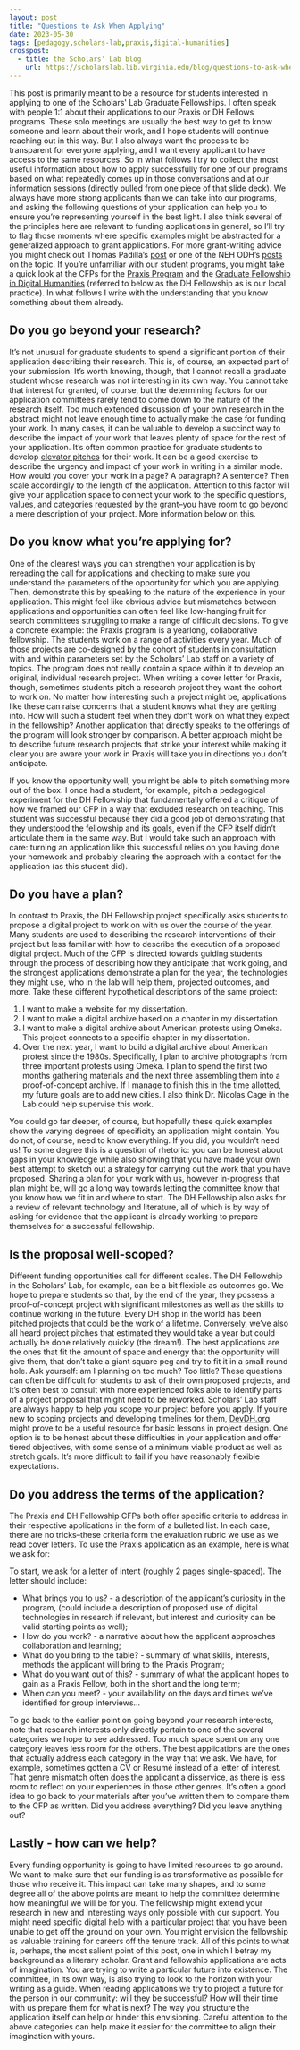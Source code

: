 ```yaml
---
layout: post
title: "Questions to Ask When Applying"
date: 2023-05-30
tags: [pedagogy,scholars-lab,praxis,digital-humanities]
crosspost:
  - title: the Scholars' Lab blog
    url: https://scholarslab.lib.virginia.edu/blog/questions-to-ask-when-applying/
---
```

This post is primarily meant to be a resource for students interested in applying to one of the Scholars' Lab Graduate Fellowships. I often speak with people 1:1 about their applications to our Praxis or DH Fellows programs. These solo meetings are usually the best way to get to know someone and learn about their work, and I hope students will continue reaching out in this way. But I also always want the process to be transparent for everyone applying, and I want every applicant to have access to the same resources. So in what follows I try to collect the most useful information about how to apply successfully for one of our programs based on what repeatedly comes up in those conversations and at our information sessions (directly pulled from one piece of that slide deck). We always have more strong applicants than we can take into our programs, and asking the following questions of your application can help you to ensure you’re representing yourself in the best light. I also think several of the principles here are relevant to funding applications in general, so I’ll try to flag those moments where specific examples might be abstracted for a generalized approach to grant applications. For more grant-writing advice you might check out Thomas Padilla’s [post](https://tgpadillajr.medium.com/dont-sink-the-ship-grant-writing-101-a705dd8af783) or one of the NEH ODH’s [posts](https://www.neh.gov/blog/how-write-successful-level-i-dhag-proposal) on the topic. If you’re unfamiliar with our student programs, you might take a quick look at the CFPs for the [Praxis Program](https://scholarslab.lib.virginia.edu/praxis-program-fellowships/) and the [Graduate Fellowship in Digital Humanities](https://scholarslab.lib.virginia.edu/digital-humanities-fellows/) (referred to below as the DH Fellowship as is our local practice). In what follows I write with the understanding that you know something about them already. 

## Do you go beyond your research?

It’s not unusual for graduate students to spend a significant portion of their application describing their research. This is, of course, an expected part of your submission. It’s worth knowing, though, that I cannot recall a graduate student whose research was not interesting in its own way. You cannot take that interest for granted, of course, but the determining factors for our application committees rarely tend to come down to the nature of the research itself. Too much extended discussion of your own research in the abstract might not leave enough time to actually make the case for funding your work. In many cases, it can be valuable to develop a succinct way to describe the impact of your work that leaves plenty of space for the rest of your application. It’s often common practice for graduate students to develop [elevator pitches](https://graduateschool.nd.edu/assets/76988/elevator_pitch_8_28_2012.pdf) for their work. It can be a good exercise to describe the urgency and impact of your work in writing in a similar mode. How would you cover your work in a page? A paragraph? A sentence? Then scale accordingly to the length of the application. Attention to this factor will give your application space to connect your work to the specific questions, values, and categories requested by the grant–you have room to go beyond a mere description of your project. More information below on this. 

## Do you know what you’re applying for?

One of the clearest ways you can strengthen your application is by rereading the call for applications and checking to make sure you understand the parameters of the opportunity for which you are applying. Then, demonstrate this by speaking to the nature of the experience in your application. This might feel like obvious advice but mismatches between applications and opportunities can often feel like low-hanging fruit for search committees struggling to make a range of difficult decisions. To give a concrete example: the Praxis program is a yearlong, collaborative fellowship. The students work on a range of activities every year. Much of those projects are co-designed by the cohort of students in consultation with and within parameters set by the Scholars’ Lab staff on a variety of topics. The program does not really contain a space within it to develop an original, individual research project. When writing a cover letter for Praxis, though, sometimes students pitch a research project they want the cohort to work on. No matter how interesting such a project might be, applications like these can raise concerns that a student knows what they are getting into. How will such a student feel when they don’t work on what they expect in the fellowship? Another application that directly speaks to the offerings of the program will look stronger by comparison. A better approach might be to describe future research projects that strike your interest while making it clear you are aware your work in Praxis will take you in directions you don’t anticipate. 

If you know the opportunity well, you might be able to pitch something more out of the box. I once had a student, for example, pitch a pedagogical experiment for the DH Fellowship that fundamentally offered a critique of how we framed our CFP in a way that excluded research on teaching. This student was successful because they did a good job of demonstrating that they understood the fellowship and its goals, even if the CFP itself didn’t articulate them in the same way. But I would take such an approach with care: turning an application like this successful relies on you having done your homework and probably clearing the approach with a contact for the application (as this student did).   

## Do you have a plan?

In contrast to Praxis, the DH Fellowship project specifically asks students to propose a digital project to work on with us over the course of the year. Many students are used to describing the research interventions of their project but less familiar with how to describe the execution of a proposed digital project. Much of the CFP is directed towards guiding students through the process of describing how they anticipate that work going, and the strongest applications demonstrate a plan for the year, the technologies they might use, who in the lab will help them, projected outcomes, and more. Take these different hypothetical descriptions of the same project:

1. I want to make a website for my dissertation.
2. I want to make a digital archive based on a chapter in my dissertation.
3. I want to make a digital archive about American protests using Omeka. This project connects to a specific chapter in my dissertation.
4. Over the next year, I want to build a digital archive about American protest since the 1980s. Specifically, I plan to archive photographs from three important protests using Omeka. I plan to spend the first two months gathering materials and the next three assembling them into a proof-of-concept archive. If I manage to finish this in the time allotted, my future goals are to add new cities. I also think Dr. Nicolas Cage in the Lab could help supervise this work.  

You could go far deeper, of course, but hopefully these quick examples show the varying degrees of specificity an application might contain. You do not, of course, need to know everything. If you did, you wouldn’t need us! To some degree this is a question of rhetoric: you can be honest about gaps in your knowledge while also showing that you have made your own best attempt to sketch out a strategy for carrying out the work that you have proposed. Sharing a plan for your work with us, however in-progress that plan might be, will go a long way towards letting the committee know that you know how we fit in and where to start. The DH Fellowship also asks for a review of relevant technology and literature, all of which is by way of asking for evidence that the applicant is already working to prepare themselves for a successful fellowship.

## Is the proposal well-scoped?

Different funding opportunities call for different scales. The DH Fellowship in the Scholars’ Lab, for example, can be a bit flexible as outcomes go. We hope to prepare students so that, by the end of the year, they possess a proof-of-concept project with significant milestones as well as the skills to continue working in the future. Every DH shop in the world has been pitched projects that could be the work of a lifetime. Conversely, we’ve also all heard project pitches that estimated they would take a year but could actually be done relatively quickly (the dream!). The best applications are the ones that fit the amount of space and energy that the opportunity will give them, that don’t take a giant square peg and try to fit it in a small round hole. Ask yourself: am I planning on too much? Too little? These questions can often be difficult for students to ask of their own proposed projects, and it’s often best to consult with more experienced folks able to identify parts of a project proposal that might need to be reworked. Scholars’ Lab staff are always happy to help you scope your project before you apply. If you’re new to scoping projects and developing timelines for them, [DevDH.org](https://devdh.org/) might prove to be a useful resource for basic lessons in project design. One option is to be honest about these difficulties in your application and offer tiered objectives, with some sense of a minimum viable product as well as stretch goals. It’s more difficult to fail if you have reasonably flexible expectations.

## Do you address the terms of the application?

The Praxis and DH Fellowship CFPs both offer specific criteria to address in their respective applications in the form of a bulleted list. In each case, there are no tricks–these criteria form the evaluation rubric we use as we read cover letters. To use the Praxis application as an example, here is what we ask for:

To start, we ask for a letter of intent (roughly 2 pages single-spaced). The letter should include:

* What brings you to us? - a description of the applicant’s curiosity in the program, (could include a description of proposed use of digital technologies in research if relevant, but interest and curiosity  can be valid starting points as well);
* How do you work? - a narrative about how the applicant approaches collaboration and learning;
* What do you bring to the table? - summary of what skills, interests, methods the applicant will bring to the Praxis Program;
* What do you want out of this? - summary of what the applicant hopes to gain as a Praxis Fellow, both in the short and the long term;
* When can you meet? - your availability on the days and times we’ve identified for group interviews…

To go back to the earlier point on going beyond your research interests, note that research interests only directly pertain to one of the several categories we hope to see addressed. Too much space spent on any one category leaves less room for the others. The best applications are the ones that actually address each category in the way that we ask. We have, for example, sometimes gotten a CV or Resumé instead of a letter of interest. That genre mismatch often does the applicant a disservice, as there is less room to reflect on your experiences in those other genres. It’s often a good idea to go back to your materials after you’ve written them to compare them to the CFP as written. Did you address everything? Did you leave anything out? 

## Lastly - how can we help?

Every funding opportunity is going to have limited resources to go around. We want to make sure that our funding is as transformative as possible for those who receive it. This impact can take many shapes, and to some degree all of the above points are meant to help the committee determine how meaningful we will be for you. The fellowship might extend your research in new and interesting ways only possible with our support. You might need specific digital help with a particular project that you have been unable to get off the ground on your own. You might envision the fellowship as valuable training for careers off the tenure track. All of this points to what is, perhaps, the most salient point of this post, one in which I betray my background as a literary scholar. Grant and fellowship applications are acts of imagination. You are trying to write a particular future into existence. The committee, in its own way, is also trying to look to the horizon with your writing as a guide. When reading applications we try to project a future for the person in our community: will they be successful? How will their time with us prepare them for what is next? The way you structure the application itself can help or hinder this envisioning. Careful attention to the above categories can help make it easier for the committee to align their imagination with yours.